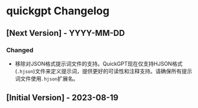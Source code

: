 # quickgpt Changelog

## [Next Version] - YYYY-MM-DD

### Changed

- 移除对JSON格式提示词文件的支持。QuickGPT现在仅支持HJSON格式(`.hjson`)文件来定义提示词，提供更好的可读性和注释支持。请确保所有提示词文件使用`.hjson`扩展名。

## [Initial Version] - 2023-08-19
